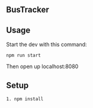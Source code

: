 BusTracker
---

 
Usage
---
Start the dev with this command:
 
```
npm run start
```
Then open up localhost:8080
 

 
Setup
---
 
```
1. npm install
